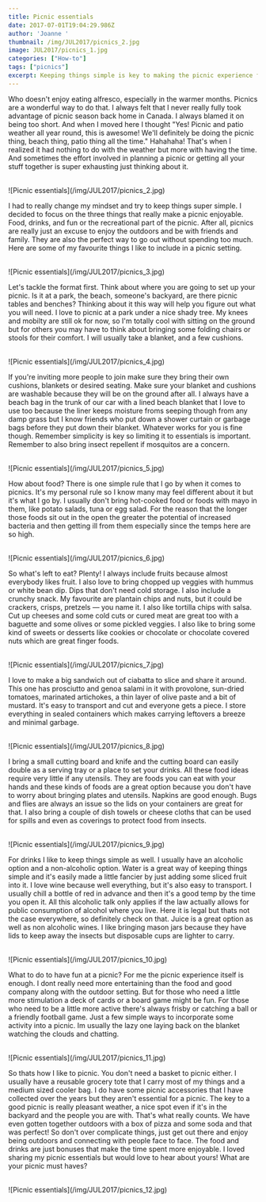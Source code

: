 ```yaml
---
title: Picnic essentials
date: 2017-07-01T19:04:29.986Z
author: 'Joanne '
thumbnail: /img/JUL2017/picnics_2.jpg
image: JUL2017/picnics_1.jpg
categories: ["How-to"]
tags: ["picnics"]
excerpt: Keeping things simple is key to making the picnic experience fun for all
---
```

Who doesn't enjoy eating alfresco, especially in the warmer months. Picnics are a wonderful way to do that.  I always felt that I never really fully took advantage of picnic season back home in Canada. I always blamed it on being too short. And when I moved here I thought "Yes! Picnic and patio weather all year round, this is awesome! We'll definitely be doing the picnic thing, beach thing, patio thing all the time." Hahahaha! That's when I realized it had nothing to do with the weather but more with having the time. And sometimes the effort involved in planning a picnic or getting all your stuff together is super exhausting just thinking about it.

<br>
![Picnic essentials](/img/JUL2017/picnics_2.jpg)  
<br>

I had to really change my mindset and try to keep things super simple. I decided to focus on the three things that really make a picnic enjoyable. Food, drinks, and fun or the recreational part of the picnic. After all, picnics are really just an excuse to enjoy the outdoors and be with friends and family. They are also the perfect way to go out without spending too much. Here are some of my favourite things I like to include in a picnic setting.

<br>
![Picnic essentials](/img/JUL2017/picnics_3.jpg)  
<br>

Let's tackle the format first. Think about where you are going to set up your picnic. Is it at a park, the beach, someone's  backyard, are there picnic tables and benches? Thinking about it this way will help you figure out what you will need. I love to picnic at a park under a nice shady tree. My knees and mobilty are still ok for now, so I'm totally cool with sitting on the ground but for others you may have to think about bringing some folding chairs or stools for their comfort. I will usually take a blanket, and a few cushions.

<br>
![Picnic essentials](/img/JUL2017/picnics_4.jpg)  
<br>

If you're inviting more people to join make sure they bring their own cushions, blankets or desired seating. Make sure your blanket and cushions are washable because they will be on the ground after all.  I always have a beach bag in the trunk of our car with a lined beach blanket that I love to use too because the liner keeps moisture froms seeping though from any damp grass but I know friends who put down a shower curtain or garbage bags before they put down their blanket.  Whatever works for you is fine though.  Remember simplicity is key so limiting it to essentials is important.  Remember to also bring insect repellent if mosquitos are a concern.

<br>
![Picnic essentials](/img/JUL2017/picnics_5.jpg)  
<br>

How about food? There is one simple rule that I go by when it comes to picnics. It's my personal rule so I know many may feel different about it but it's what I go by. I usually don't bring hot-cooked food or foods with mayo in them, like potato salads, tuna or egg salad. For the reason that the longer those foods sit out in the open the greater the potential of increased bacteria and then getting ill from them especially since the temps here are so high.

<br>
![Picnic essentials](/img/JUL2017/picnics_6.jpg)  
<br>

So what's left to eat? Plenty! I always include fruits because almost everybody likes fruit. I also love to bring chopped up veggies with hummus or white bean dip. Dips that don't need cold storage. I also include a crunchy snack.  My favourite are plantain chips and nuts, but it could be crackers, crisps, pretzels &mdash; you name it. I also like tortilla chips with salsa. Cut up cheeses and some cold cuts or cured meat are great too with a baguette and some olives or some pickled veggies.  I also like to bring some kind of sweets or desserts like cookies or chocolate or chocolate covered nuts which are great finger foods.

<br>
![Picnic essentials](/img/JUL2017/picnics_7.jpg)  
<br>

I love to make a big sandwich out of ciabatta to slice and share it around. This one has prosciutto and genoa salami in it with provolone, sun-dried tomatoes, marinated artichokes, a thin layer of olive paste and a bit of mustard. It's easy to transport and cut and everyone gets a piece. I store everything in sealed containers which makes carrying leftovers a breeze and minimal garbage.

<br>
![Picnic essentials](/img/JUL2017/picnics_8.jpg)  
<br>

I bring a small cutting board and knife and the cutting board can easily double as a serving tray or a place to set your drinks. All these food ideas require very little if any utensils. They are foods you can eat with your hands and these kinds of foods are a great option because you don't have to worry about bringing plates and utensils. Napkins are good enough. Bugs and flies are always an issue so the lids on your containers are great for that. I also bring a couple of dish towels or cheese cloths that can be used for spills and even as coverings to protect food from insects.

<br>
![Picnic essentials](/img/JUL2017/picnics_9.jpg)  
<br>

For drinks I like to keep things simple as well. I usually have an alcoholic option and a non-alcoholic option. Water is a great way of keeping things simple and it's easily made a little fancier by just adding some sliced fruit into it.  I love wine because well everything, but it's also easy to transport.  I usually chill a bottle of red in advance and then it's a good temp by the time you open it. All this alcoholic talk only applies if the law actually allows for public consumption of alcohol where you live. Here it is legal but thats not the case everywhere, so definitely check on that.  Juice is a great option as well as non alcoholic wines. I like bringing mason jars because they have lids to keep away the insects but disposable cups are lighter to carry.

<br>
![Picnic essentials](/img/JUL2017/picnics_10.jpg)  
<br>

What to do to have fun at a picnic? For me the picnic experience itself is enough. I dont really need more entertaining than the food and good company along with the outdoor setting. But for those who need a little more stimulation a deck of cards or a board game might be fun.  For those who need to be a little more active there's always frisby or catching a ball or a friendly football game. Just a few simple ways to incorporate some activity into a picnic.  Im usually the lazy one laying back on the blanket watching the clouds and chatting.

<br>
![Picnic essentials](/img/JUL2017/picnics_11.jpg)  
<br>

So thats how I like to picnic. You don't need a basket to picnic either. I usually have a reusable grocery tote that I carry most of my things and a medium sized cooler bag. I do have some picnic accessories that I have collected over the years but they aren't essential for a picnic. The key to a good picnic is really pleasant weather, a nice spot even if it's in the backyard and the people you are with. That's what really counts. We have even gotten together outdoors with a box of pizza and some soda and that was perfect! So don't over complicate things, just get out there and enjoy being outdoors and connecting with people face to face. The food and drinks are just bonuses that make the time spent more enjoyable. I loved sharing my picnic essentials but would love to hear about yours! What are your picnic must haves?

<br>
![Picnic essentials](/img/JUL2017/picnics_12.jpg)  
<br>
